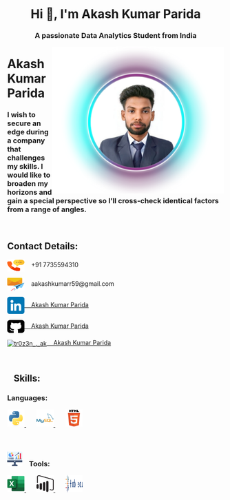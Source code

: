 
<h1 align="center">Hi 👋, I'm Akash Kumar Parida</h1>
<h3 align="center">A passionate Data Analytics Student from India</h3>

<img align="right" alt="ak" width="400" src="https://github.com/AkashKumarParida/AkashKumarParida.github.io/blob/main/a%20(2).png">

# Akash Kumar Parida
<h3 align="left">I wish to secure an edge during a company that challenges my skills. I would like to broaden my horizons and gain a special perspective so I’ll cross-check identical factors from a range of angles.</h3>
<p>     ‌‌‌‌‎  ‌‎   ‌‎  </p>
<h2 align="left">Contact Details:</h2>
<p align="left">
<a href="https://www.google.com/" target="_blank" rel="noreferrer"></a><img align="center" src="https://github.com/AkashKumarParida/AkashKumarParida.github.io/blob/main/Github/phone.png" alt="a" height="30" width="40" />       ‌‌‌‌‎  ‌‎   ‌‎   +91 7735594310 </p>
<p align="left">
<a href="https://gmail.com" target="blank"></a><img align="center" src="https://github.com/AkashKumarParida/AkashKumarParida.github.io/blob/main/Github/mail.png" alt="a" height="30" width="40" />       ‌‌‌‌‎  ‌‎   ‌‎   aakashkumarr59@gmail.com </p>
<p align="left">
<a href="https://linkedin.com/in/akash-kumar-parida" target="Akash Kumar Parida"><img align="center" src="https://github.com/AkashKumarParida/AkashKumarParida.github.io/blob/main/Github/linkedin.png" alt="akash-kumar-parida" height="40" width="40" />       ‌‌‌‌‎  ‌‎   ‌‎  Akash Kumar Parida</a>
 </p>
<p align="left">
<a href="https://github.com/AkashKumarParida" target="Akash Kumar Parida"><img align="center" src="https://github.com/AkashKumarParida/AkashKumarParida.github.io/blob/main/Github/github-sign.png" height="30" width="40" />       ‌‌‌‌‎  ‌‎   ‌‎  Akash Kumar Parida</a> </p>
<a href="https://instagram.com/tr0z3n_._ak" target="blank"><img align="center" src="https://raw.githubusercontent.com/rahuldkjain/github-profile-readme-generator/master/src/images/icons/Social/instagram.svg" alt="tr0z3n_._ak" height="30" width="40" />     ‌‌‌‌‎  ‌‎   ‌‎  Akash Kumar Parida </a>

<p>     ‌‌‌‌‎  ‌‎   ‌‎  </p>

<h2 align="left">   ‌‌‌‌‎  ‌‎   ‌‎  Skills:</h2>

<h3 align="left">Languages:</h3>
<p align="left"> 
  <a href="https://www.python.org" target="_blank" rel="noreferrer"> <img src="https://raw.githubusercontent.com/devicons/devicon/master/icons/python/python-original.svg" alt="python" width="40" height="40"/> </a>    ‌‌‌‌‎    ‌‌‌‌‎  ‌‎   ‌‎    ‌‎   ‌‎  
 <a href="https://www.mysql.com/" target="_blank" rel="noreferrer"> <img src="https://raw.githubusercontent.com/devicons/devicon/master/icons/mysql/mysql-original-wordmark.svg" alt="mysql" width="40" height="40"/> </a>    ‌‌‌‌‎      ‌‌‌‌‎  ‌‎   ‌‎  ‌‎   ‌‎  <a href="https://www.w3.org/html/" target="_blank" rel="noreferrer"> <img src="https://raw.githubusercontent.com/devicons/devicon/master/icons/html5/html5-original-wordmark.svg" alt="html5" width="40" height="40"/> </a></p>
<p>    ‌‌‌‌‎  ‌‎   ‌‎  </p>

 <h3 align="left"><img src="https://github.com/AkashKumarParida/AkashKumarParida.github.io/blob/main/Github/web-analytics.png" alt="aaaa" width="35" height="35"/>     ‌‌‌‌‎  ‌‎   ‌‎  Tools:</h3>


 
 <a href="https://www.https://www.microsoft.com/en-us/microsoft-365/excel" target="_blank" rel="noreferrer"> <img src="https://github.com/AkashKumarParida/AkashKumarParida.github.io/blob/main/Github/excel-4.svg" alt="html5" width="40" height="40"/> </a>     ‌‌‌‌‎  ‌‎     ‌‌‌‌‎  ‌‎   ‌‎    ‌‎   <a href="https://app.powerbi.com/" target="_blank" rel="noreferrer"> <img src="https://github.com/AkashKumarParida/AkashKumarParida.github.io/blob/main/Github/power-bi%20(1).svg" alt="PowerBI" width="40" height="40"/> </a>    ‌‌‌‌‎      ‌‌‌‌‎  ‌‎   ‌‎  ‌‎   ‌‎  <a href="https://www.tableau.com/" target="_blank" rel="noreferrer"> <img src="https://github.com/AkashKumarParida/AkashKumarParida.github.io/blob/main/Github/tableau-logo-1.svg" alt="Tableau" width="40" height="40"/> </a> 
